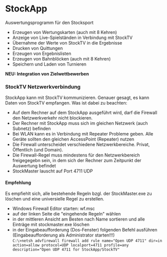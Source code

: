 # StockApp

Auswertungsprogramm für den Stocksport
- Erzeugen von Wertungskarten (auch mit 8 Kehren)
- Anzeige von Live-Spielständen in Verbindung mit StockTV
- Übernahme der Werte von StockTV in die Ergebnisse
- Drucken von Quittungen
- Erzeugen von Ergebnislisten
- Erzeugen von Bahnblöcken (auch mit 8 Kehren)
- Speichern und Laden von Turnieren

**NEU: Integration von Zielwettbewerben**


### StockTV Netzwerkverbindung
StockApp kann mit StockTV kommunizieren. Genauer gesagt, es kann Daten von StockTV empfangen.
Was ist dabei zu beachten:
- Auf dem Rechner auf dem StockApp ausgeführt wird, darf die Firewall den Netzwerkverkehr nicht blockieren.
- Der Rechner mit StockApp muss sich im gleichen Netzwerk (auch Subnetz) befinden
- Bei WLAN kann es in Verbindung mit Repeater Probleme geben. Alle Geräte sollten den gleichen AccessPoint (Repeater) nutzen
- Die Firewall unterscheidet verschiedene Netzwerkbereiche. Privat, Öffentlich (und Domain).
- Die Firewall-Regel muss mindestens für den Netzwerkbereich freigegegebn sein, in dem sich der Rechner zum Zeitpunkt der Auswertung befindet
- StockMaster lauscht auf Port 4711 UDP

#### Empfehlung
Es empfiehlt sich, alle bestehende Regeln bzgl. der StockMaster.exe zu löschen und eine universielle Regel zu erstellen.
- Windows Firewall Editor starten: wf.msc
- auf der linken Seite die "eingehende Regeln" wählen
- in der mittleren Ansicht am Besten nach Name sortieren und alle Einträge mit stockmaster.exe löschen
- in der Eingabeaufforderung (Dos-Fenster) folgenden Befehl ausführen (Eingabeaufforderung als Administrator starten!!!)<br>
  `C:\>netsh advfirewall firewall add rule name="Open UDP 4711" dir=in action=allow protocol=UDP localport=4711 profile=any description="Open UDP 4711 for StockApp/StockTV"`
  
